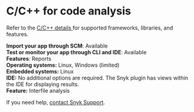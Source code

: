 # C/C++ for code analysis

Refer to the [C/C++ details ](../snyk-language-support-details.md#c-c)for supported frameworks, libraries, and features.

**Import your app through SCM**: Available\
**Test or monitor your app through CLI and IDE**: Available\
**Features**: Reports\
**Operating systems:** Linux, Windows (limited)\
**Embedded systems:** Linux\
**IDE:** No additional options are required. The Snyk plugin has views within the IDE for displaying results.\
**Feature:** Interfile analysis

If you need help, [contact Snyk Support](https://support.snyk.io/hc/en-us).
